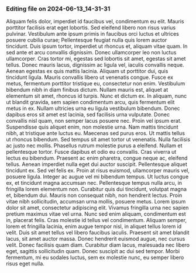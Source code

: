 

### Editing file on 2024-06-13_14-31-31

Aliquam felis dolor, imperdiet id faucibus vel, condimentum eu elit. Mauris porttitor facilisis erat eget lobortis. Sed eleifend libero non risus varius pulvinar. Vestibulum ante ipsum primis in faucibus orci luctus et ultrices posuere cubilia curae; Pellentesque feugiat nulla quis lorem auctor tincidunt. Duis ipsum tortor, imperdiet ut rhoncus et, aliquam vitae quam. In sed ante et arcu convallis dignissim.
Donec ullamcorper leo non luctus ullamcorper. Cras tortor mi, egestas sed lobortis sit amet, egestas sit amet tellus. Donec mauris lacus, dignissim ac ligula vel, iaculis convallis neque. Aenean egestas ex quis mattis lacinia. Aliquam ut porttitor dui, quis tincidunt ligula. Mauris convallis libero ut venenatis congue. Fusce ex metus, fermentum porttitor tristique eu, consectetur non enim.
Vestibulum bibendum nibh in diam finibus dictum. Nullam mauris est, aliquet at elementum sit amet, rhoncus id turpis. Nunc et dictum ex. In aliquam, nunc ut blandit gravida, sem sapien condimentum arcu, quis fermentum elit metus in ex. Nullam ultricies urna eu ligula vestibulum bibendum. Donec dapibus eros sit amet est lacinia, sed facilisis urna vulputate. Donec convallis nisl quam, non semper lacus posuere nec. Proin vel ipsum erat. Suspendisse quis aliquet enim, non molestie urna. Nam mattis tincidunt nibh, at tristique ante luctus eu. Maecenas sed purus eros. Ut mattis tellus ut rhoncus bibendum. Sed tempus sit amet tortor ut venenatis. Nulla facilisis ac justo nec mollis.
Phasellus rutrum molestie purus a eleifend. Nullam et pellentesque tortor. Fusce dapibus et odio eu convallis. Cras viverra ut lectus eu bibendum. Praesent ac enim pharetra, congue neque ac, eleifend tellus. Aenean imperdiet nulla eget dui auctor suscipit. Pellentesque aliquet tincidunt ex. Sed vel felis ex. Proin at risus euismod, ullamcorper mauris vel, posuere ligula. Integer ac augue vel mi bibendum tempus. Ut luctus congue ex, et tincidunt magna accumsan nec. Pellentesque tempus nulla arcu, in fringilla lorem elementum non. Curabitur quis dui tincidunt, volutpat magna et, bibendum dui. Mauris non consequat nibh, non hendrerit lectus. Proin vitae nibh sollicitudin, accumsan urna mollis, posuere metus.
Lorem ipsum dolor sit amet, consectetur adipiscing elit. Vivamus fringilla urna nec sapien pretium maximus vitae vel urna. Nunc sed enim aliquam, condimentum est in, placerat felis. Cras molestie id tellus vel condimentum. Aliquam semper, lorem et fringilla lacinia, enim augue tempor nisl, in aliquet tellus lorem id velit. Duis sit amet tellus vel libero faucibus iaculis. Praesent sit amet blandit lacus, sit amet auctor massa. Donec hendrerit euismod augue, nec cursus velit. Donec facilisis quam diam. Curabitur diam lacus, malesuada nec libero eget, sagittis sollicitudin quam. Donec suscipit ac dui sed tempor. Morbi fermentum, mi eu sodales luctus, sem ex molestie nunc, eu semper libero risus eget nulla.


